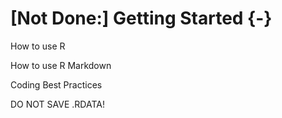 # [Not Done:] Getting Started {-}

How to use R

How to use R Markdown



Coding Best Practices

DO NOT SAVE .RDATA!


